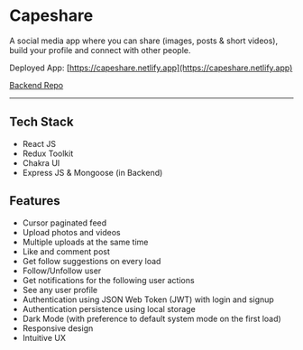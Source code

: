 # Capeshare
A social media app where you can share (images, posts & short videos), build your profile and connect with other people.

Deployed App: [https://capeshare.netlify.app](https://capeshare.netlify.app)

[Backend Repo](https://github.com/akashmehrotra29/cape-share-backend/tree/development)

---
## Tech Stack
- React JS
- Redux Toolkit
- Chakra UI
- Express JS & Mongoose (in Backend)

## Features
- Cursor paginated feed
- Upload photos and videos
- Multiple uploads at the same time 
- Like and comment post
- Get follow suggestions on every load
- Follow/Unfollow user
- Get notifications for the following user actions
- See any user profile
- Authentication using JSON Web Token (JWT) with login and signup
- Authentication persistence using local storage
- Dark Mode (with preference to default system mode on the first load)
- Responsive design
- Intuitive UX
